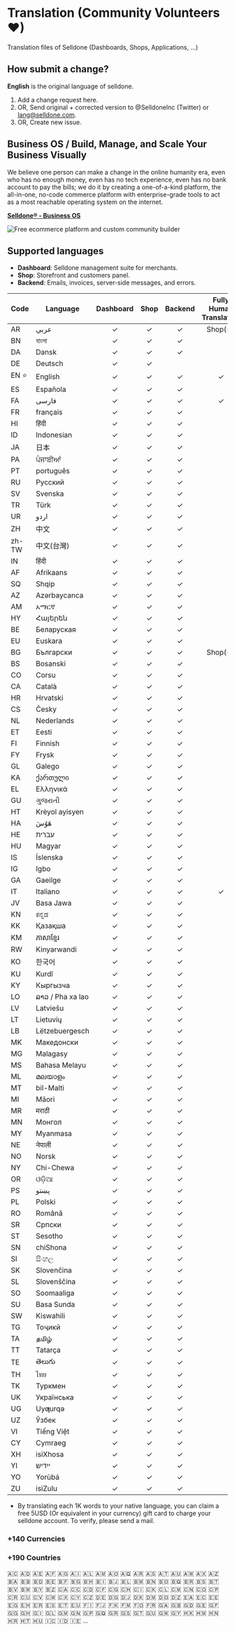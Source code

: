 # Translation (Community Volunteers ❤)
Translation files of Selldone (Dashboards, Shops, Applications, ...)

## How submit a change?
**English** is the original language of selldone.
1. Add a change request here.
2. OR, Send original + corrected version to @SelldoneInc (Twitter) or lang@selldone.com.
3. OR, Create new issue.


## Business OS / Build, Manage, and Scale Your Business Visually

We believe one person can make a change in the online humanity era, even who has no enough money, even has no tech experience, even has no bank account to pay the bills; we do it by creating a one-of-a-kind platform, the all-in-one, no-code commerce platform with enterprise-grade tools to act as a most reachable operating system on the internet.

[**Selldone® - Business OS**](https://selldone.com/store-builder)

![Free ecommerce platform and custom community builder](https://cdn.selldone.com/app/contents/official-pages/store-builder/mockupboldfeaturesjpgcf839a27e0aeae46d4a4de1253108e42.jpg)


## Supported languages

- **Dashboard**: Selldone management suite for merchants.
- **Shop**: Storefront and customers panel.
- **Backend**: Emails, invoices, server-side messages, and errors.

| Code  | Language         | Dashboard | Shop | Backend | Fully Human Translation |
|-------|------------------|:---------:|:----:|:-------:|:-----------------------:|
| AR    | عربي             |     ✓     |  ✓   |    ✓    |         Shop(✓)         |
| BN    | বাংলা            |     ✓     |  ✓   |    ✓    |                         |
| DA    | Dansk            |     ✓     |  ✓   |    ✓    |                         |
| DE    | Deutsch          |     ✓     |  ✓   |         |                         |
| EN ⭐  | English          |     ✓     |  ✓   |    ✓    |            ✓            |
| ES    | Española         |     ✓     |  ✓   |    ✓    |                         |
| FA    | فارسی            |     ✓     |  ✓   |    ✓    |            ✓            |
| FR    | français         |     ✓     |  ✓   |    ✓    |                         |
| HI    | हिंदी            |     ✓     |  ✓   |    ✓    |                         |
| ID    | Indonesian       |     ✓     |  ✓   |    ✓    |                         |
| JA    | 日本               |     ✓     |  ✓   |    ✓    |                         | 
| PA    | ਪੰਜਾਬੀਆਂ         |     ✓     |  ✓   |    ✓    |                         |
| PT    | português        |     ✓     |  ✓   |    ✓    |                         |
| RU    | Pусский          |     ✓     |  ✓   |    ✓    |                         |
| SV    | Svenska          |     ✓     |  ✓   |    ✓    |                         |
| TR    | Türk             |     ✓     |  ✓   |    ✓    |                         |
| UR    | اردو             |     ✓     |  ✓   |    ✓    |                         |
| ZH    | 中文               |     ✓     |  ✓   |    ✓    |                         |
| zh-TW | 中文(台灣)           |     ✓     |  ✓   |    ✓    |                         |
| IN    | हिंदी            |     ✓     |  ✓   |    ✓    |                         |
| AF    | Afrikaans        |     ✓     |  ✓   |    ✓    |                         |
| SQ    | Shqip            |     ✓     |  ✓   |    ✓    |                         |
| AZ    | Azərbaycanca     |     ✓     |  ✓   |    ✓    |                         |
| AM    | አማርኛ             |     ✓     |  ✓   |    ✓    |                         |
| HY    | Հայերեն          |     ✓     |  ✓   |    ✓    |                         |
| BE    | Беларуская       |     ✓     |  ✓   |    ✓    |                         |
| EU    | Euskara          |     ✓     |  ✓   |    ✓    |                         |
| BG    | Български        |     ✓     |  ✓   |    ✓    |         Shop(✓)         |
| BS    | Bosanski         |     ✓     |  ✓   |    ✓    |                         |
| CO    | Corsu            |     ✓     |  ✓   |    ✓    |                         |
| CA    | Català           |     ✓     |  ✓   |    ✓    |                         |
| HR    | Hrvatski         |     ✓     |  ✓   |    ✓    |                         |
| CS    | Česky            |     ✓     |  ✓   |    ✓    |                         |
| NL    | Nederlands       |     ✓     |  ✓   |    ✓    |                         |
| ET    | Eesti            |     ✓     |  ✓   |    ✓    |                         |
| FI    | Finnish          |     ✓     |  ✓   |    ✓    |                         |
| FY    | Frysk            |     ✓     |  ✓   |    ✓    |                         |
| GL    | Galego           |     ✓     |  ✓   |    ✓    |                         |
| KA    | ქართული          |     ✓     |  ✓   |    ✓    |                         |
| EL    | Ελληνικά         |     ✓     |  ✓   |    ✓    |                         |
| GU    | ગુજરાતી          |     ✓     |  ✓   |    ✓    |                         |
| HT    | Krèyol ayisyen   |     ✓     |  ✓   |    ✓    |                         |
| HA    | هَوُسَ           |     ✓     |  ✓   |    ✓    |                         |
| HE    | עברית            |     ✓     |  ✓   |    ✓    |                         |
| HU    | Magyar           |     ✓     |  ✓   |    ✓    |                         |
| IS    | Íslenska         |     ✓     |  ✓   |    ✓    |                         |
| IG    | Igbo             |     ✓     |  ✓   |    ✓    |                         |
| GA    | Gaeilge          |     ✓     |  ✓   |    ✓    |                         |
| IT    | Italiano         |     ✓     |  ✓   |    ✓    |            ✓            |
| JV    | Basa Jawa        |     ✓     |  ✓   |    ✓    |                         |
| KN    | ಕನ್ನಡ            |     ✓     |  ✓   |    ✓    |                         |
| KK    | Қазақша          |     ✓     |  ✓   |    ✓    |                         |
| KM    | ភាសាខ្មែរ        |     ✓     |  ✓   |    ✓    |                         |
| RW    | Kinyarwandi      |     ✓     |  ✓   |    ✓    |                         |
| KO    | 한국어              |     ✓     |  ✓   |    ✓    |                         |
| KU    | Kurdî            |     ✓     |  ✓   |    ✓    |                         |
| KY    | Кыргызча         |     ✓     |  ✓   |    ✓    |                         |
| LO    | ລາວ / Pha xa lao |     ✓     |  ✓   |    ✓    |                         |
| LV    | Latviešu         |     ✓     |  ✓   |    ✓    |                         |
| LT    | Lietuvių         |     ✓     |  ✓   |    ✓    |                         |
| LB    | Lëtzebuergesch   |     ✓     |  ✓   |    ✓    |                         |
| MK    | Македонски       |     ✓     |  ✓   |    ✓    |                         |
| MG    | Malagasy         |     ✓     |  ✓   |    ✓    |                         |
| MS    | Bahasa Melayu    |     ✓     |  ✓   |    ✓    |                         |
| ML    | മലയാളം           |     ✓     |  ✓   |    ✓    |                         |
| MT    | bil-Malti        |     ✓     |  ✓   |    ✓    |                         |
| MI    | Māori            |     ✓     |  ✓   |    ✓    |                         |
| MR    | मराठी            |     ✓     |  ✓   |    ✓    |                         |
| MN    | Монгол           |     ✓     |  ✓   |    ✓    |                         |
| MY    | Myanmasa         |     ✓     |  ✓   |    ✓    |                         |
| NE    | नेपाली           |     ✓     |  ✓   |    ✓    |                         |
| NO    | Norsk            |     ✓     |  ✓   |    ✓    |                         |
| NY    | Chi-Chewa        |     ✓     |  ✓   |    ✓    |                         |
| OR    | ଓଡ଼ିଆ            |     ✓     |  ✓   |    ✓    |                         |
| PS    | پښتو             |     ✓     |  ✓   |    ✓    |                         |
| PL    | Polski           |     ✓     |  ✓   |    ✓    |                         |
| RO    | Română           |     ✓     |  ✓   |    ✓    |                         |
| SR    | Српски           |     ✓     |  ✓   |    ✓    |                         |
| ST    | Sesotho          |     ✓     |  ✓   |    ✓    |                         |
| SN    | chiShona         |     ✓     |  ✓   |    ✓    |                         |
| SI    | සිංහල            |     ✓     |  ✓   |    ✓    |                         |
| SK    | Slovenčina       |     ✓     |  ✓   |    ✓    |                         |
| SL    | Slovenščina      |     ✓     |  ✓   |    ✓    |                         |
| SO    | Soomaaliga       |     ✓     |  ✓   |    ✓    |                         |
| SU    | Basa Sunda       |     ✓     |  ✓   |    ✓    |                         |
| SW    | Kiswahili        |     ✓     |  ✓   |    ✓    |                         |
| TG    | Тоҷикӣ           |     ✓     |  ✓   |    ✓    |                         |
| TA    | தமிழ்            |     ✓     |  ✓   |    ✓    |                         |
| TT    | Tatarça          |     ✓     |  ✓   |    ✓    |                         |
| TE    | తెలుగు           |     ✓     |  ✓   |    ✓    |                         |
| TH    | ไทย              |     ✓     |  ✓   |    ✓    |                         |
| TK    | Туркмен          |     ✓     |  ✓   |    ✓    |                         |
| UK    | Українська       |     ✓     |  ✓   |    ✓    |                         |
| UG    | Uyƣurqə          |     ✓     |  ✓   |    ✓    |                         |
| UZ    | Ўзбек            |     ✓     |  ✓   |    ✓    |                         |
| VI    | Tiếng Việt       |     ✓     |  ✓   |    ✓    |                         |
| CY    | Cymraeg          |     ✓     |  ✓   |    ✓    |                         |
| XH    | isiXhosa         |     ✓     |  ✓   |    ✓    |                         |
| YI    | ייִדיש           |     ✓     |  ✓   |    ✓    |                         |
| YO    | Yorùbá           |     ✓     |  ✓   |    ✓    |                         |
| ZU    | isiZulu          |     ✓     |  ✓   |    ✓    |                         |



* By translating each 1K words to your native language, you can claim a free 5USD (Or equivalent in your currency)  gift card to charge your selldone account. To verify, please send a mail.

### +140 Currencies

### +190 Countries
🇦🇨 🇦🇩 🇦🇪 🇦🇫 🇦🇬 🇦🇮 🇦🇱 🇦🇲 🇦🇴 🇦🇶 🇦🇷 🇦🇸 🇦🇹 🇦🇺 🇦🇼 🇦🇽 🇦🇿 🇧🇦 🇧🇧 🇧🇩 🇧🇪 🇧🇫 🇧🇬 🇧🇭 🇧🇮 🇧🇯 🇧🇱 🇧🇲 🇧🇳 🇧🇴 🇧🇶 🇧🇷 🇧🇸 🇧🇹 🇧🇻 🇧🇼 🇧🇾 🇧🇿 🇨🇦 🇨🇨 🇨🇩 🇨🇫 🇨🇬 🇨🇭 🇨🇮 🇨🇰 🇨🇱 🇨🇲 🇨🇳 🇨🇴 🇨🇵 🇨🇷 🇨🇺 🇨🇻 🇨🇼 🇨🇽 🇨🇾 🇨🇿 🇩🇪 🇩🇬 🇩🇯 🇩🇰 🇩🇲 🇩🇴 🇩🇿 🇪🇦 🇪🇨 🇪🇪 🇪🇬 🇪🇭 🇪🇷 🇪🇸 🇪🇹 🇪🇺 🇫🇮 🇫🇯 🇫🇰 🇫🇲 🇫🇴 🇫🇷 🇬🇦 🇬🇧 🇬🇩 🇬🇪 🇬🇫 🇬🇬 🇬🇭 🇬🇮 🇬🇱 🇬🇲 🇬🇳 🇬🇵 🇬🇶 🇬🇷 🇬🇸 🇬🇹 🇬🇺 🇬🇼 🇬🇾 🇭🇰 🇭🇲 🇭🇳 🇭🇷 🇭🇹 🇭🇺 🇮🇨 🇮🇩 🇮🇪 ...




